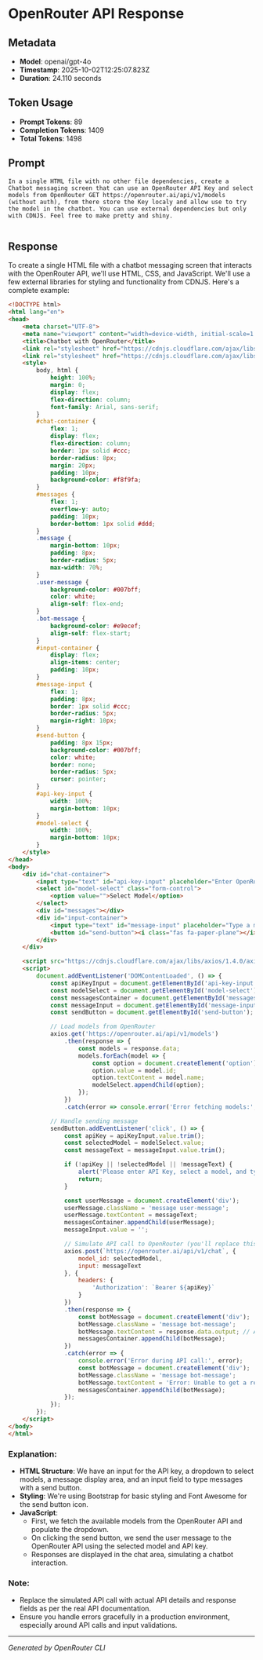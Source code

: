 # OpenRouter API Response

## Metadata
- **Model**: openai/gpt-4o
- **Timestamp**: 2025-10-02T12:25:07.823Z
- **Duration**: 24.110 seconds

## Token Usage
- **Prompt Tokens**: 89
- **Completion Tokens**: 1409
- **Total Tokens**: 1498

## Prompt
```
In a single HTML file with no other file dependencies, create a Chatbot messaging screen that can use an OpenRouter API Key and select models from OpenRouter GET https://openrouter.ai/api/v1/models (without auth), from there store the Key localy and allow use to try the model in the chatbot. You can use external dependencies but only with CDNJS. Feel free to make pretty and shiny.


```

## Response
To create a single HTML file with a chatbot messaging screen that interacts with the OpenRouter API, we'll use HTML, CSS, and JavaScript. We'll use a few external libraries for styling and functionality from CDNJS. Here's a complete example:

```html
<!DOCTYPE html>
<html lang="en">
<head>
    <meta charset="UTF-8">
    <meta name="viewport" content="width=device-width, initial-scale=1.0">
    <title>Chatbot with OpenRouter</title>
    <link rel="stylesheet" href="https://cdnjs.cloudflare.com/ajax/libs/bootstrap/5.3.0/css/bootstrap.min.css">
    <link rel="stylesheet" href="https://cdnjs.cloudflare.com/ajax/libs/font-awesome/6.0.0/css/all.min.css">
    <style>
        body, html {
            height: 100%;
            margin: 0;
            display: flex;
            flex-direction: column;
            font-family: Arial, sans-serif;
        }
        #chat-container {
            flex: 1;
            display: flex;
            flex-direction: column;
            border: 1px solid #ccc;
            border-radius: 8px;
            margin: 20px;
            padding: 10px;
            background-color: #f8f9fa;
        }
        #messages {
            flex: 1;
            overflow-y: auto;
            padding: 10px;
            border-bottom: 1px solid #ddd;
        }
        .message {
            margin-bottom: 10px;
            padding: 8px;
            border-radius: 5px;
            max-width: 70%;
        }
        .user-message {
            background-color: #007bff;
            color: white;
            align-self: flex-end;
        }
        .bot-message {
            background-color: #e9ecef;
            align-self: flex-start;
        }
        #input-container {
            display: flex;
            align-items: center;
            padding: 10px;
        }
        #message-input {
            flex: 1;
            padding: 8px;
            border: 1px solid #ccc;
            border-radius: 5px;
            margin-right: 10px;
        }
        #send-button {
            padding: 8px 15px;
            background-color: #007bff;
            color: white;
            border: none;
            border-radius: 5px;
            cursor: pointer;
        }
        #api-key-input {
            width: 100%;
            margin-bottom: 10px;
        }
        #model-select {
            width: 100%;
            margin-bottom: 10px;
        }
    </style>
</head>
<body>
    <div id="chat-container">
        <input type="text" id="api-key-input" placeholder="Enter OpenRouter API Key" class="form-control">
        <select id="model-select" class="form-control">
            <option value="">Select Model</option>
        </select>
        <div id="messages"></div>
        <div id="input-container">
            <input type="text" id="message-input" placeholder="Type a message..." class="form-control">
            <button id="send-button"><i class="fas fa-paper-plane"></i></button>
        </div>
    </div>

    <script src="https://cdnjs.cloudflare.com/ajax/libs/axios/1.4.0/axios.min.js"></script>
    <script>
        document.addEventListener('DOMContentLoaded', () => {
            const apiKeyInput = document.getElementById('api-key-input');
            const modelSelect = document.getElementById('model-select');
            const messagesContainer = document.getElementById('messages');
            const messageInput = document.getElementById('message-input');
            const sendButton = document.getElementById('send-button');

            // Load models from OpenRouter
            axios.get('https://openrouter.ai/api/v1/models')
                .then(response => {
                    const models = response.data;
                    models.forEach(model => {
                        const option = document.createElement('option');
                        option.value = model.id;
                        option.textContent = model.name;
                        modelSelect.appendChild(option);
                    });
                })
                .catch(error => console.error('Error fetching models:', error));

            // Handle sending message
            sendButton.addEventListener('click', () => {
                const apiKey = apiKeyInput.value.trim();
                const selectedModel = modelSelect.value;
                const messageText = messageInput.value.trim();

                if (!apiKey || !selectedModel || !messageText) {
                    alert('Please enter API Key, select a model, and type a message.');
                    return;
                }

                const userMessage = document.createElement('div');
                userMessage.className = 'message user-message';
                userMessage.textContent = messageText;
                messagesContainer.appendChild(userMessage);
                messageInput.value = '';

                // Simulate API call to OpenRouter (you'll replace this with actual API call)
                axios.post(`https://openrouter.ai/api/v1/chat`, {
                    model_id: selectedModel,
                    input: messageText
                }, {
                    headers: {
                        'Authorization': `Bearer ${apiKey}`
                    }
                })
                .then(response => {
                    const botMessage = document.createElement('div');
                    botMessage.className = 'message bot-message';
                    botMessage.textContent = response.data.output; // Assuming API returns this field
                    messagesContainer.appendChild(botMessage);
                })
                .catch(error => {
                    console.error('Error during API call:', error);
                    const botMessage = document.createElement('div');
                    botMessage.className = 'message bot-message';
                    botMessage.textContent = 'Error: Unable to get a response from the model.';
                    messagesContainer.appendChild(botMessage);
                });
            });
        });
    </script>
</body>
</html>
```

### Explanation:
- **HTML Structure**: We have an input for the API key, a dropdown to select models, a message display area, and an input field to type messages with a send button.
- **Styling**: We're using Bootstrap for basic styling and Font Awesome for the send button icon.
- **JavaScript**: 
  - First, we fetch the available models from the OpenRouter API and populate the dropdown.
  - On clicking the send button, we send the user message to the OpenRouter API using the selected model and API key.
  - Responses are displayed in the chat area, simulating a chatbot interaction.

### Note:
- Replace the simulated API call with actual API details and response fields as per the real API documentation.
- Ensure you handle errors gracefully in a production environment, especially around API calls and input validations.

---
*Generated by OpenRouter CLI*